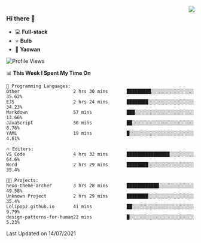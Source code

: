 <img  align="right" src="https://github-readme-stats.vercel.app/api?username=LolipopJ&show_icons=true&count_private=true&hide_title=true&include_all_commits=true&theme=vue">

### Hi there 👋

- :computer: **Full-stack**
- :star: **Bulb**
- :pill: **Yaowan**

<!--START_SECTION:waka-->
![Profile Views](http://img.shields.io/badge/Profile%20Views-1-blue)

📊 **This Week I Spent My Time On** 

```text
💬 Programming Languages: 
Other                    2 hrs 30 mins       █████████░░░░░░░░░░░░░░░░   35.62% 
EJS                      2 hrs 24 mins       ████████░░░░░░░░░░░░░░░░░   34.23% 
Markdown                 57 mins             ███░░░░░░░░░░░░░░░░░░░░░░   13.66% 
JavaScript               36 mins             ██░░░░░░░░░░░░░░░░░░░░░░░   8.76% 
YAML                     19 mins             █░░░░░░░░░░░░░░░░░░░░░░░░   4.61%

🔥 Editors: 
VS Code                  4 hrs 32 mins       ████████████████░░░░░░░░░   64.6% 
Word                     2 hrs 29 mins       ████████░░░░░░░░░░░░░░░░░   35.4%

🐱‍💻 Projects: 
hexo-theme-archer        3 hrs 28 mins       ████████████░░░░░░░░░░░░░   49.58% 
Unknown Project          2 hrs 29 mins       ████████░░░░░░░░░░░░░░░░░   35.4% 
LolipopJ.github.io       41 mins             ██░░░░░░░░░░░░░░░░░░░░░░░   9.79% 
design-patterns-for-human22 mins             █░░░░░░░░░░░░░░░░░░░░░░░░   5.23%

```


 Last Updated on 14/07/2021
<!--END_SECTION:waka-->
